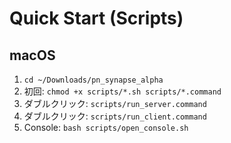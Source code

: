 
# Quick Start (Scripts)
## macOS
1) `cd ~/Downloads/pn_synapse_alpha`
2) 初回: `chmod +x scripts/*.sh scripts/*.command`
3) ダブルクリック: `scripts/run_server.command`
4) ダブルクリック: `scripts/run_client.command`
5) Console: `bash scripts/open_console.sh`
